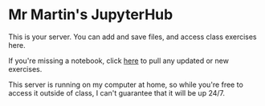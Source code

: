 # Mr Martin's JupyterHub

This is your server. You can add and save files, and access class exercises here.

If you're missing a notebook, click [here](https://mrmartin.uk/hub/user-redirect/git-pull?repo=https%3A%2F%2Fgithub.com%2FJakeMartin-ICL%2Fccss&urlpath=tree%2Fccss%2F) to pull any updated or new exercises.

This server is running on my computer at home, so while you're free to access it outside of class, I can't guarantee that it will be up 24/7.

